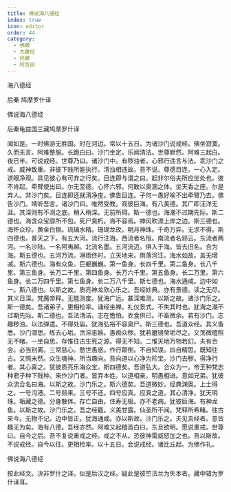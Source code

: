 ```yaml
---
title: 佛说海八德经
index: true
icon: editor
order: 44
category:
  - 佛藏
  - 大藏经
  - 经藏
  - 阿含部
---
```


  海八德经  

后秦 鸠摩罗什译  

佛说海八德经  

后秦龟兹国三藏鸠摩罗什译  

闻如是。一时佛游无胜国。时在河边。常以十五日。为诸沙门说戒经。佛坐寂寞。久而无言。阿难整服。长跪白曰。沙门坐定。乐闻清法。世尊默然。阿难三起白。夜已半。可说戒经。世尊乃曰。诸沙门中。有秽浊者。心邪行违言与法。乖沙门之戒。威神致重。非彼下贱所能执行。清浊相违故。吾不说。尊德目连。一心入定。道眼净观。具见彼心有可弃之行矣。目连即与谓之曰。起非尔俗夫所应坐处也。彼不肯起。牵臂使出曰。尔无至德。心怀六邪。何敢以臭溷之体。坐天香之座。尔是弃人。非沙门矣。目连即还就清净座。佛告目连。子何一愚好喻不出牵臂乃去。佛告沙门。靖听吾言。诸沙门曰。唯然受教。观彼巨海。有八美德。其广即汪洋无涯。其深则有不测之底。稍入稍深。无前所碍。斯一德也。海潮不过期先际。斯二德也。海含众宝靡所不包。死尸臭朽。海不容焉。神风吹漂上岸之边。斯三德也。海怀众珍。黄金白银。琉璃水精。珊瑚龙玫。明月神珠。千奇万异。无求不得。斯四德也。普天之下。有五大河。流行注海。西流者名恒。南流者名邪云。东流者两河。一名沙陆。一名阿夷越。北流名墨。五河流迈。俱入于海。皆去旧名。合为海。斯五德也。五河万流。淋雨终时。立天地来。雨落河注。海水如故。盖无增减。斯六德也。海有众鱼。巨躯巍巍。第一鱼身。长四千里。第二鱼身。长八千里。第三鱼身。长万二千里。第四鱼身。长万六千里。第五鱼身。长二万里。第六鱼身。长二万四千里。第七鱼身。长二万八千里。斯七德也。海水通咸。边中如一。斯八德也。以斯之故。质亮神龙欣心乐之。吾经妙典。亦有景德。读之无尽。其义日深。梵魔帝释。无能测度。犹海广远。甚深难测。以斯之故。诸沙门乐之。斯一德矣。吾诸弟子。更相检率。诵经坐禅。礼仪景式。不失其时也。犹海之潮不过期先际。斯二德也。吾法清洁。志在憺怕。衣食供已。不畜微余。若有沙门。志趣秽浊。以法弹遣。不得处庙。犹海弘裕不容臭尸。斯三德也。吾道众经。其义备悉。沙门潜思。练去心垢。贪淫恚嫉。愚痴众秽。犹若磨镜莹垢尽之。又荡微曀照无不睹。一坐自思。存惟往古生死之源。得无不知。二惟天地万物若幻。夫有合会。必当别离。三常慈心。愍世愚惑。作行颠倒。不自知误。四自精思。既知往古。又照未然。众生魂神。所当趣向。吾向道以心净为珍宝。沙门去秽。得净行者。其心喜之。犹彼质亮乐海众宝。斯四德矣。吾道弘大。合众为一。帝王种梵志种君子种下贱种。来作沙门者。皆弃本姓。以道相亲。明愚相进。意如兄弟。犹彼众流合名曰海。以斯之故。沙门乐之。斯六德矣。吾道微妙。经典渊奥。上士得之。一号沟港。二号频来。三号不还。四号应真。应真之道。其心清净。犹天明珠。垢藏之德。分身散体。存亡自由。住寿无极。亦不老病。犹彼巨海。有神龙鱼。以斯之故。沙门乐之。吾之经籍。义美甘露。仙圣所不闻。梵释所希睹。往古来今。无物不记。边中皆正。犹海通咸。亦以斯故。沙门乐之。夫见吾经者。意皆趣无为矣。海有八德。吾经亦然。阿难又起稽首白曰。东旦欲明。愿说重戒。世尊曰。自今之后。吾不复说重戒之经。戒之不从。恐彼神雷威怒加之也。吾以斯故。不说戒经。自今以往。更相检率。以十五日。会说戒经。诸比丘起。为佛作礼。  

佛说海八德经  

按此经文。决非罗什之译。似是后汉之经。疑此是彼竺法兰为失本者。藏中错为罗什译耳。  

